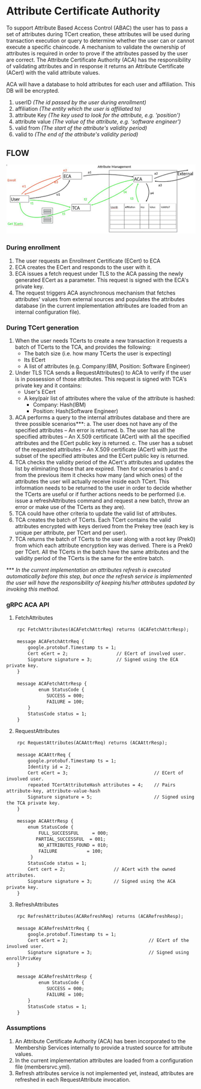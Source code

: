 # Attribute Certificate Authority

To support Attribute Based Access Control (ABAC) the user has to pass a set of attributes during TCert creation, these attributes will be used during transaction execution or query to determine whether the user can or cannot execute a specific chaincode. A mechanism to validate the ownership of attributes is required in order to prove if the attributes passed by the user are correct. The Attribute Certificate Authority (ACA) has the responsibility of validating attributes and in response it returns an Attribute Certificate (ACert) with the valid attribute values.

ACA will have a database to hold attributes for each user and affiliation. This DB will be encrypted.

1. userID _(The id passed by the user during enrollment)_
2. affiliation _(The entity which the user is affiliated to)_
3. attribute Key _(The key used to look for the attribute, e.g. 'position')_
4. attribute value _(The value of the attribute, e.g. 'software engineer')_
5. valid from _(The start of the attribute's validity period)_
6. valid to _(The end of the attribute's validity period)_

## FLOW

![ACA flow](https://raw.githubusercontent.com/andresgaragiola/fabric/ABAC/docs/images/aca_flow.jpg)

### During enrollment

1. The user requests an Enrollment Certificate (ECert) to ECA
2. ECA creates the ECert and responds to the user with it.
3. ECA issues a fetch request under TLS to the ACA passing the newly generated ECert as a parameter. This request is signed with the ECA's private key.
4. The request triggers ACA asynchronous mechanism that fetches attributes' values from external sources and populates the attributes database (in the current implementation attributes are loaded from an internal configuration file).

### During TCert generation

1. When the user needs TCerts to create a new transaction it requests a batch of TCerts to the TCA, and provides the following:
   * The batch size (i.e. how many TCerts the user is expecting)
   * Its ECert
   * A list of attributes (e.g. Company:IBM, Position: Software Engineer)
2. Under TLS TCA sends a RequestAttributes() to ACA to verify if the user is in possession of those attributes. This request is signed with TCA's private key and it contains:
   * User's ECert
   * A key/pair list of attributes where the value of the attribute is hashed:
     * Company: Hash(IBM)
     * Position: Hash(Software Engineer)
3. ACA performs a query to the internal attributes database and there are three possible scenarios***:
     a. The user does not have any of the specified attributes – An error is returned.
     b. The user has all the specified attributes – An X.509 certificate (ACert) with all the specified attributes and the ECert public key is returned.
     c. The user has a subset of the requested attributes – An X.509 certificate (ACert) with just the subset of the specified attributes and the ECert public key is returned.
3.  TCA checks the validity period of the ACert's attributes and updates the list by eliminating those that are expired. Then for scenarios b and c from the previous item it checks how many (and which ones) of the attributes the user will actually receive inside each TCert. This information needs to be returned to the user in order to decide whether the TCerts are useful or if further actions needs to be performed (i.e. issue a refreshAttributes command and request a new batch, throw an error or make use of the TCerts as they are).
4.  TCA could have other criteria to update the valid list of attributes.
5.  TCA creates the batch of TCerts. Each TCert contains the valid attributes encrypted with keys derived from the Prekey tree (each key is unique per attribute, per TCert and per user).
6.  TCA returns the batch of TCerts to the user along with a root key (Prek0) from which each attribute encryption key was derived. There is a Prek0 per TCert. All the TCerts in the batch have the same attributes and the validity period of the TCerts is the same for the entire batch.

*** _In the current implementation an attributes refresh is executed automatically before this step, but once the refresh service is implemented the user will have the responsibility of keeping his/her attributes updated by invoking this method._

### gRPC ACA API

1. FetchAttributes

```
    rpc FetchAttributes(ACAFetchAttrReq) returns (ACAFetchAttrResp);

    message ACAFetchAttrReq {
        google.protobuf.Timestamp ts = 1;
        Cert eCert = 2;                  // ECert of involved user.
        Signature signature = 3;         // Signed using the ECA private key.
    }

    message ACAFetchAttrResp {
            enum StatusCode {
    	       SUCCESS = 000;
    	       FAILURE = 100;
	    }
        StatusCode status = 1;
    }
```

2. RequestAttributes

```
    rpc RequestAttributes(ACAAttrReq) returns (ACAAttrResp);

    message ACAAttrReq {
        google.protobuf.Timestamp ts = 1;
        Identity id = 2;
        Cert eCert = 3;                                // ECert of involved user.
        repeated TCertAttributeHash attributes = 4;    // Pairs attribute-key, attribute-value-hash
        Signature signature = 5;                       // Signed using the TCA private key.
    }

    message ACAAttrResp {
        enum StatusCode {
        	FULL_SUCCESSFUL     = 000;
           PARTIAL_SUCCESSFUL  = 001;
    	    NO_ATTRIBUTES_FOUND = 010;
    	    FAILURE	          = 100;
    	 }
        StatusCode status = 1;
        Cert cert = 2;                  // ACert with the owned attributes.
        Signature signature = 3;        // Signed using the ACA private key.
    }
```

3. RefreshAttributes

```
    rpc RefreshAttributes(ACARefreshReq) returns (ACARefreshResp);

    message ACARefreshAttrReq {
        google.protobuf.Timestamp ts = 1;
        Cert eCert = 2;                              // ECert of the involved user.
        Signature signature = 3;                     // Signed using enrollPrivKey
    }

    message ACARefreshAttrResp {
            enum StatusCode {
    	       SUCCESS = 000;
    	       FAILURE = 100;
	    }
        StatusCode status = 1;
    }
```

### Assumptions

1. An Attribute Certificate Authority (ACA) has been incorporated to the Membership Services internally to provide a trusted source for attribute values.
2. In the current implementation attributes are loaded from a configuration file (membersrvc.yml).
3. Refresh attributes service is not implemented yet, instead, attributes are refreshed in each RequestAttribute invocation.
